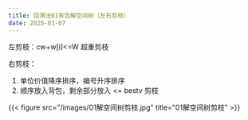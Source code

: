 ```yaml
---
title: 回溯法01背包解空间树（左右剪枝）
date: 2025-01-07
---
```


左剪枝：cw+w\[i]<=W 超重剪枝

右剪枝：

1. 单位价值降序排序，编号升序排序
2. 顺序放入背包，剩余部分放入 <= bestv 剪枝

{{< figure src="/images/01解空间树剪枝.jpg" title="01解空间树剪枝" >}}
